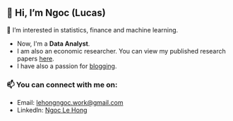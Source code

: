 ## 👋 Hi, I’m Ngoc (Lucas)

💞️ I’m interested in statistics, finance and machine learning.

+ Now, I'm a **Data Analyst**.
+ I am also an economic researcher. You can view my published research papers [here](https://github.com/LeHongNgoc3820/Paper).
+ I have also a passion for [blogging](https://github.com/LeHongNgoc3820/Lucas_viet_Blog).
### 📫 You can connect with me on:
+ Email: lehongngoc.work@gmail.com
+ Linkedln: [Ngoc Le Hong](https://www.linkedin.com/in/ngoc-le-hong-44131b21a/)
